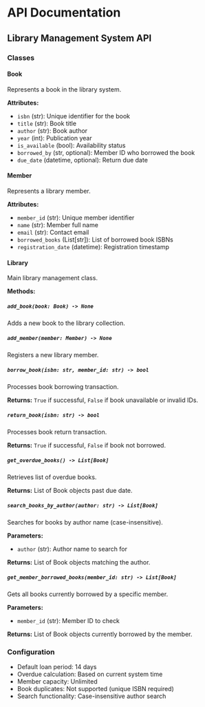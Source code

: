 # API Documentation

## Library Management System API

### Classes

#### Book
Represents a book in the library system.

**Attributes:**
- `isbn` (str): Unique identifier for the book
- `title` (str): Book title
- `author` (str): Book author
- `year` (int): Publication year
- `is_available` (bool): Availability status
- `borrowed_by` (str, optional): Member ID who borrowed the book
- `due_date` (datetime, optional): Return due date

#### Member
Represents a library member.

**Attributes:**
- `member_id` (str): Unique member identifier
- `name` (str): Member full name
- `email` (str): Contact email
- `borrowed_books` (List[str]): List of borrowed book ISBNs
- `registration_date` (datetime): Registration timestamp

#### Library
Main library management class.

**Methods:**

##### `add_book(book: Book) -> None`
Adds a new book to the library collection.

##### `add_member(member: Member) -> None`
Registers a new library member.

##### `borrow_book(isbn: str, member_id: str) -> bool`
Processes book borrowing transaction.

**Returns:** `True` if successful, `False` if book unavailable or invalid IDs.

##### `return_book(isbn: str) -> bool`
Processes book return transaction.

**Returns:** `True` if successful, `False` if book not borrowed.

##### `get_overdue_books() -> List[Book]`
Retrieves list of overdue books.

**Returns:** List of Book objects past due date.

##### `search_books_by_author(author: str) -> List[Book]`
Searches for books by author name (case-insensitive).

**Parameters:**
- `author` (str): Author name to search for

**Returns:** List of Book objects matching the author.

##### `get_member_borrowed_books(member_id: str) -> List[Book]`
Gets all books currently borrowed by a specific member.

**Parameters:**
- `member_id` (str): Member ID to check

**Returns:** List of Book objects currently borrowed by the member.

### Configuration

- Default loan period: 14 days
- Overdue calculation: Based on current system time
- Member capacity: Unlimited
- Book duplicates: Not supported (unique ISBN required)
- Search functionality: Case-insensitive author search